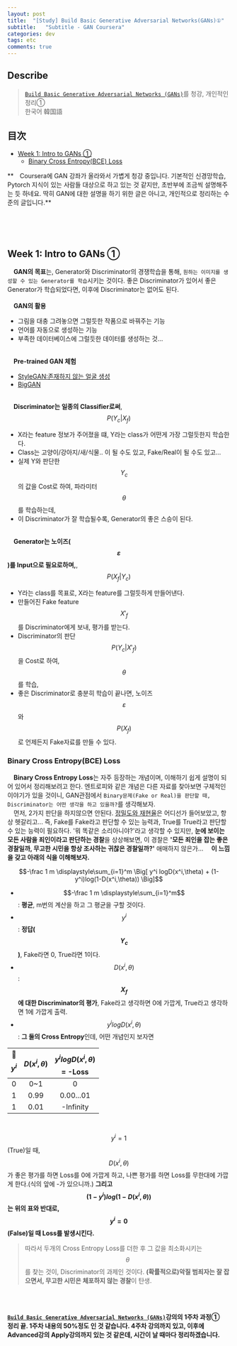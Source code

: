 ```yaml
---
layout: post
title:  "[Study] Build Basic Generative Adversarial Networks(GANs)①"
subtitle:   "Subtitle - GAN Coursera"
categories: dev
tags: etc
comments: true
---
```

## Describe
> [`Build Basic Generative Adversarial Networks (GANs)`](https://www.coursera.org/learn/build-basic-generative-adversarial-networks-gans/home/welcome)를 청강, 개인적인 정리①<br>
한국어 韓国語

## 目次
- [Week 1: Intro to GANs ①](#jump1)
  - [Binary Cross Entropy(BCE) Loss](#jump2)

**　Coursera에 GAN 강좌가 올라와서 가볍게 청강 중입니다. 기본적인 신경망학습, Pytorch 지식이 있는 사람들 대상으로 하고 있는 것 같지만, 초반부에 조금씩 설명해주는 듯 하네요. 딱히 GAN에 대한 설명을 하기 위한 글은 아니고, 개인적으로 정리하는 수준의 글입니다.**

<br><br><br>

## <a name="jump1">Week 1: Intro to GANs ①</a>
　**GAN의 목표**는, Generator와 Discriminator의 경쟁학습을 통해, `원하는 이미지를 생성할 수 있는 Generator를 학습`시키는 것이다. 좋은 Discriminator가 있어서 좋은 Generator가 학습되었다면, 이후에 Discriminator는 없어도 된다.<br><br>
　**GAN의 활용**
- 그림을 대충 그려놓으면 그럴듯한 작품으로 바꿔주는 기능
- 언어를 자동으로 생성하는 기능
- 부족한 데이터베이스에 그럴듯한 데이터를 생성하는 것...

<br>　**Pre-trained GAN 체험**
- [StyleGAN:존재하지 않는 얼굴 생성](https://github.com/NVlabs/stylegan)
- [BigGAN](https://github.com/ajbrock/BigGAN-PyTorch)

<br>　**Discriminator는 일종의 Classifier로써**, $$P\left(Y_c | X_f\right)$$ 
- X라는 feature 정보가 주어졌을 떄, Y라는 class가 어떤게 가장 그럴듯한지 학습한다.
- Class는 고양이/강아지/새/식물.. 이 될 수도 있고, Fake/Real이 될 수도 있고...
- 실제 Y와 판단한 $$Y_c$$의 값을 Cost로 하여, 파라미터 $$\theta$$를 학습하는데,
- 이 Discriminator가 잘 학습될수록, Generator의 좋은 스승이 된다.

<br>　**Generator는 노이즈($$\varepsilon$$)를 Input으로 필요로하며,**, $$P\left(X_f | Y_c\right)$$ 
- Y라는 class를 목표로, X라는 feature를 그럴듯하게 만들어낸다.
- 만들어진 Fake feature $$X'_f$$를 Discriminator에게 보내, 평가를 받는다.
- Discriminator의 판단 $$P(Y_c \vert X'_f)$$을 Cost로 하여, $$\theta$$를 학습,
- 좋은 Discriminator로 충분히 학습이 끝나면, 노이즈 $$\varepsilon$$와 $$P(X_f)$$로 언제든지 Fake자료를 만들 수 있다.

### <a name="jump2">Binary Cross Entropy(BCE) Loss</a>
　**Binary Cross Entropy Loss**는 자주 등장하는 개념이며, 이해하기 쉽게 설명이 되어 있어서 정리해보려고 한다. 엔트로피와 같은 개념은 다른 자료를 찾아보면 구체적인 이야기가 있을 것이니, GAN관점에서 `Binary문제(Fake or Real)을 판단할 때, Discriminator는 어떤 생각을 하고 있을까?`를 생각해보자.<br>
　먼저, 2가지 판단을 하지않으면 안된다. [정밀도와 재현율](https://ko.wikipedia.org/wiki/%EC%A0%95%EB%B0%80%EB%8F%84%EC%99%80_%EC%9E%AC%ED%98%84%EC%9C%A8)은 어디선가 들어보았고, 항상 헷갈리고... 즉, Fake를 Fake라고 판단할 수 있는 능력과, True를 True라고 판단할 수 있는 능력이 필요하다. '뭐 똑같은 소리아니야?'라고 생각할 수 있지만, **눈에 보이는 모든 사람을 죄인이라고 판단하는 경찰**을 상상해보면, 이 경찰은 **'모든 죄인을 잡는 좋은 경찰일까, 무고한 시민을 항상 조사하는 귀찮은 경찰일까?'** 애매하지 않은가...
　**이 느낌을 갖고 아래의 식을 이해해보자.**

$$-\frac 1 m \displaystyle\sum_{i=1}^m \Big[ y^i logD(x^i,\theta) + (1-y^i)log(1-D(x^i,\theta)) \Big]$$

- $$-\frac 1 m \displaystyle\sum_{i=1}^m$$ : **평균**, m번의 계산을 하고 그 평균을 구할 것이다.
- $$y^i$$ : **정답($$Y_c$$)**, Fake라면 0, True라면 1이다.
- $$D(x^i,\theta)$$ : **$$X_f$$에 대한 Discriminator의 평가**, Fake라고 생각하면 0에 가깝게, True라고 생각하면 1에 가깝게 출력.
- $$y^i logD(x^i,\theta)$$ : **그 둘의 Cross Entropy**인데, 어떤 개념인지 보자면

|**$$y^i$$**|**$$D(x^i,\theta)$$**|**$$y^i logD(x^i,\theta)$$ = -Loss**|
|:---:|:---:|:---:|
|0|0~1|0|
|1|0.99|0.00...01|
|1|0.01|-Infinity|

　$$y^i = 1$$(True)일 때, $$D(x^i,\theta)$$가 좋은 평가를 하면 Loss를 0에 가깝게 하고, 나쁜 평가를 하면 Loss를 무한대에 가깝게 한다.(식의 앞에 -가 있으니까.) **그리고 $$(1-y^i)log(1-D(x^i,\theta))$$는 위의 표와 반대로, $$y^i = 0$$(False)일 때 Loss를 발생시킨다.**

> 따라서 두개의 Cross Entropy Loss를 더한 후 그 값을 최소화시키는 $$\theta$$를 찾는 것이, Discriminator의 과제인 것이다. **(확률적으로)악질 범죄자는 잘 잡으면서, 무고한 시민은 체포하지 않는 경찰**이 탄생.

<br><br>

**[`Build Basic Generative Adversarial Networks (GANs)`](https://www.coursera.org/learn/build-basic-generative-adversarial-networks-gans/home/welcome)강의의 1주차 과정①　정리 끝. 1주차 내용의 50%정도 인 것 같습니다. 4주차 강의까지 있고, 이후에 Advanced강의 Apply강의까지 있는 것 같은데, 시간이 날 때마다 정리하겠습니다.**


